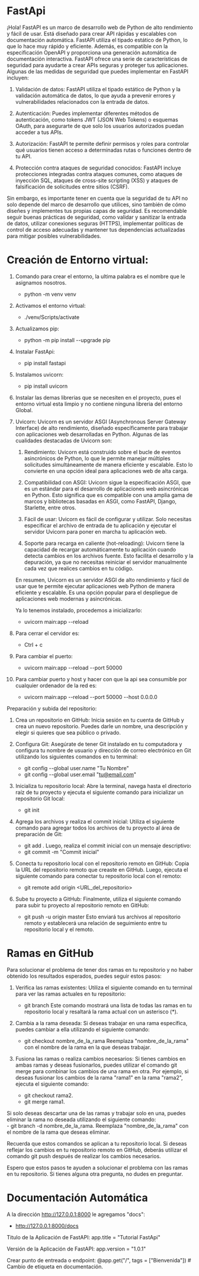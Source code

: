 # FastApi
¡Hola! FastAPI es un marco de desarrollo web de Python de alto rendimiento y fácil de usar. Está diseñado para crear API rápidas y escalables con documentación automática. FastAPI utiliza el tipado estático de Python, lo que lo hace muy rápido y eficiente. Además, es compatible con la especificación OpenAPI y proporciona una generación automática de documentación interactiva.
FastAPI ofrece una serie de características de seguridad para ayudarte a crear APIs seguras y proteger tus aplicaciones. Algunas de las medidas de seguridad que puedes implementar en FastAPI incluyen:

1. Validación de datos: FastAPI utiliza el tipado estático de Python y la validación automática de datos, lo que ayuda a prevenir errores y vulnerabilidades relacionados con la entrada de datos.

2. Autenticación: Puedes implementar diferentes métodos de autenticación, como tokens JWT (JSON Web Tokens) o esquemas OAuth, para asegurarte de que solo los usuarios autorizados puedan acceder a tus APIs.

3. Autorización: FastAPI te permite definir permisos y roles para controlar qué usuarios tienen acceso a determinadas rutas o funciones dentro de tu API.

4. Protección contra ataques de seguridad conocidos: FastAPI incluye protecciones integradas contra ataques comunes, como ataques de inyección SQL, ataques de cross-site scripting (XSS) y ataques de falsificación de solicitudes entre sitios (CSRF).

Sin embargo, es importante tener en cuenta que la seguridad de tu API no solo depende del marco de desarrollo que utilices, sino también de cómo diseñes y implementes tus propias capas de seguridad. Es recomendable seguir buenas prácticas de seguridad, como validar y sanitizar la entrada de datos, utilizar conexiones seguras (HTTPS), implementar políticas de control de acceso adecuadas y mantener tus dependencias actualizadas para mitigar posibles vulnerabilidades.

# Creación de Entorno virtual:
1. Comando para crear el entorno, la ultima palabra es el nombre que le asignamos nosotros.
    - python -m venv venv
2. Activamos el entorno virtual:
    - ./venv/Scripts/activate
3. Actualizamos pip:
    - python -m pip install --upgrade pip
4. Instalar FastApi:
    - pip install fastapi
5. Instalamos uvicorn:
    - pip install uvicorn
6. Instalar las demas librerias que se necesiten en el proyecto, pues el entorno virtual esta limpio y no contiene ninguna libreria del entorno Global.
7. Uvicorn:
Uvicorn es un servidor ASGI (Asynchronous Server Gateway Interface) de alto rendimiento, diseñado específicamente para trabajar con aplicaciones web desarrolladas en Python. Algunas de las cualidades destacadas de Uvicorn son:

    1. Rendimiento: Uvicorn está construido sobre el bucle de eventos asincrónicos de Python, lo que le permite manejar múltiples solicitudes simultáneamente de manera eficiente y escalable. Esto lo convierte en una opción ideal para aplicaciones web de alta carga.

    2. Compatibilidad con ASGI: Uvicorn sigue la especificación ASGI, que es un estándar para el desarrollo de aplicaciones web asincrónicas en Python. Esto significa que es compatible con una amplia gama de marcos y bibliotecas basadas en ASGI, como FastAPI, Django, Starlette, entre otros.

    3. Fácil de usar: Uvicorn es fácil de configurar y utilizar. Solo necesitas especificar el archivo de entrada de tu aplicación y ejecutar el servidor Uvicorn para poner en marcha tu aplicación web.

    4. Soporte para recarga en caliente (hot-reloading): Uvicorn tiene la capacidad de recargar automáticamente tu aplicación cuando detecta cambios en los archivos fuente. Esto facilita el desarrollo y la depuración, ya que no necesitas reiniciar el servidor manualmente cada vez que realices cambios en tu código.

    En resumen, Uvicorn es un servidor ASGI de alto rendimiento y fácil de usar que te permite ejecutar aplicaciones web Python de manera eficiente y escalable. Es una opción popular para el despliegue de aplicaciones web modernas y asincrónicas.

    Ya lo tenemos instalado, procedemos a inicializarlo:
    - uvicorn main:app --reload
8. Para cerrar el cervidor es:
    - Ctrl + c
9. Para cambiar el puerto:
    - uvicorn main:app --reload --port 50000
10. Para cambiar puerto y host y hacer con que la api sea consumible por cualquier ordenador de la red es:
    - uvicorn main:app --reload --port 50000 --host 0.0.0.0

Preparación y subida del repositorio:

1. Crea un repositorio en GitHub: Inicia sesión en tu cuenta de GitHub y crea un nuevo repositorio. Puedes darle un nombre, una descripción y elegir si quieres que sea público o privado. 

2. Configura Git: Asegúrate de tener Git instalado en tu computadora y configura tu nombre de usuario y dirección de correo electrónico en Git utilizando los siguientes comandos en tu terminal:

    - git config --global user.name "Tu Nombre"
    - git config --global user.email "tu@email.com"

3. Inicializa tu repositorio local: Abre la terminal, navega hasta el directorio raíz de tu proyecto y ejecuta el siguiente comando para inicializar un repositorio Git local:
    - git init

4. Agrega los archivos y realiza el commit inicial: Utiliza el siguiente comando para agregar todos los archivos de tu proyecto al área de preparación de Git:
    - git add .
    Luego, realiza el commit inicial con un mensaje descriptivo:
    - git commit -m "Commit inicial"

5. Conecta tu repositorio local con el repositorio remoto en GitHub: Copia la URL del repositorio remoto que creaste en GitHub. Luego, ejecuta el siguiente comando para conectar tu repositorio local con el remoto:
    - git remote add origin <URL_del_repositorio>

6. Sube tu proyecto a GitHub: Finalmente, utiliza el siguiente comando para subir tu proyecto al repositorio remoto en GitHub:
    - git push -u origin master
    Esto enviará tus archivos al repositorio remoto y establecerá una relación de seguimiento entre tu repositorio local y el remoto. 
# Ramas en GitHub
Para solucionar el problema de tener dos ramas en tu repositorio y no haber obtenido los resultados esperados, puedes seguir estos pasos: 
 
1. Verifica las ramas existentes: Utiliza el siguiente comando en tu terminal para ver las ramas actuales en tu repositorio:
    - git branch
Este comando mostrará una lista de todas las ramas en tu repositorio local y resaltará la rama actual con un asterisco (*). 
 
2. Cambia a la rama deseada: Si deseas trabajar en una rama específica, puedes cambiar a ella utilizando el siguiente comando:
    - git checkout nombre_de_la_rama
Reemplaza "nombre_de_la_rama" con el nombre de la rama en la que deseas trabajar. 
 
3. Fusiona las ramas o realiza cambios necesarios: Si tienes cambios en ambas ramas y deseas fusionarlos, puedes utilizar el comando  git merge  para combinar los cambios de una rama en otra. Por ejemplo, si deseas fusionar los cambios de la rama "rama1" en la rama "rama2", ejecuta el siguiente comando:
    - git checkout rama2.
    - git merge rama1.
    
Si solo deseas descartar una de las ramas y trabajar solo en una, puedes eliminar la rama no deseada utilizando el siguiente comando:    
    - git branch -d nombre_de_la_rama.
Reemplaza "nombre_de_la_rama" con el nombre de la rama que deseas eliminar. 
 
Recuerda que estos comandos se aplican a tu repositorio local. Si deseas reflejar los cambios en tu repositorio remoto en GitHub, deberás utilizar el comando  git push  después de realizar los cambios necesarios. 
 
Espero que estos pasos te ayuden a solucionar el problema con las ramas en tu repositorio. Si tienes alguna otra pregunta, no dudes en preguntar.

# Documentación Automática

A la dirección http://127.0.0.1:8000 le agregamos "docs":
- http://127.0.0.1:8000/docs

Titulo de la Aplicación de FastAPI:
app.title = "Tutorial FastApi"

Versión de la Aplicación de FastAPI:
app.version = "1.0.1"

Crear punto de entreada o endpoint:
@app.get("/", tags = ["Bienvenida"]) # Cambio de etiqueta en documentación.